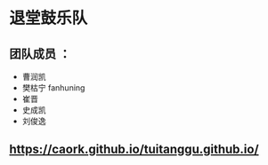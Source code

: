 # 退堂鼓乐队

## 团队成员 ：
+ 曹润凯
+ 樊枯宁  fanhuning
+ 崔晋
+ 史成凯
+ 刘俊逸

## https://caork.github.io/tuitanggu.github.io/
